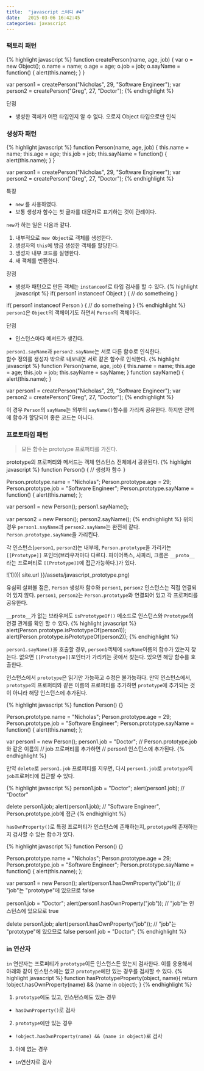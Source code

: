 ```yaml
---
title:  "javascript 스터디 #4"
date:   2015-03-06 16:42:45
categories: javascript
---
```


### 팩토리 패턴

{% highlight javascript %}
function createPerson(name, age, job) {
    var o = new Object();
    o.name = name;
    o.age = age;
    o.job = job;
    o.sayName = function() {
        alert(this.name);
    }
}

var person1 = createPerson("Nicholas", 29, "Software Engineer");
var person2 = createPerson("Greg", 27, "Doctor");
{% endhighlight %}
  
단점
 - 생성한 객체가 어떤 타입인지 알 수 없다. 오로지 Object 타입으로만 인식
 
  
### 생성자 패턴
{% highlight javascript %}
function Person(name, age, job) {
    this.name = name;
    this.age = age;
    this.job = job;
    this.sayName = function() {
        alert(this.name);
    }
}

var person1 = createPerson("Nicholas", 29, "Software Engineer");
var person2 = createPerson("Greg", 27, "Doctor");
{% endhighlight %} 
  
특징
 - `new` 를 사용하였다.
 - 보통 생성자 함수는 첫 글자를 대문자로 표기하는 것이 관례이다. 
  
  
`new`가 하는 일은 다음과 같다.
1. 내부적으로 `new Object`로 객체를 생성한다.
2. 생성자의 `this`에 방금 생성한 객체를 할당한다.
3. 생성자 내부 코드를 실행한다.
4. 새 객체를 반환한다.

장점
 - 생성자 패턴으로 만든 객체는 `instanceof`로 타입 검사를 할 수 있다.
{% highlight javascript %}
if( person1 instanceof Object ) {
    // do sometheing
}

if( person1 instanceof Person ) {
    // do sometheing
}
{% endhighlight %}
`person1`은 `Object`의 객체이기도 하면서 `Person`의 객체이다.
  
  
단점
 - 인스턴스마다 메서드가 생긴다.

`person1.sayName`과 `person2.sayName`는 서로 다른 함수로 인식한다.  
함수 정의를 생성자 밖으로 내보내면 서로 같은 함수로 인식한다.
{% highlight javascript %}
function Person(name, age, job) {
    this.name = name;
    this.age = age;
    this.job = job;
    this.sayName = sayName;
}
function sayName() {
    alert(this.name);
}

var person1 = createPerson("Nicholas", 29, "Software Engineer");
var person2 = createPerson("Greg", 27, "Doctor");
{% endhighlight %} 
  
이 경우 `Person`의 `sayName`는 외부의 `sayName()`함수를 가리켜 공유한다. 하지만 전역에 함수가 할당되어 좋은 코드는 아니다.

### 프로토타입 패턴

> 모든 함수는 prototype 프로퍼티를 가진다.  
  
prototype의 프로퍼티와 메서드는 객체 인스턴스 전체에서 공유된다. 
{% highlight javascript %}
function Person() {
    // 생성자 함수
}

Person.prototype.name = "Nicholas";
Person.prototype.age = 29;
Person.prototype.job = "Software Engineer";
Person.prototype.sayName = function() {
    alert(this.name);
};

var person1 = new Person();
person1.sayName();

var person2 = new Person();
person2.sayName();
{% endhighlight %}
위의 경우 `person1.sayName`과 `person2.sayName`는 완전히 같다. `Person.prototype.sayName`을 가리킨다.

각 인스턴스(`person1`, `person2`)는 내부에, `Person.prototype`을 가리키는 `[[Prototype]]` 포인터(브라우저마다 다르다. 파이어폭스, 사파리, 크롬은 `__proto__`라는 프로퍼티로 `[[Prototype]]`에 접근가능하다.)가 있다. 

![1]({{ site.url }}/assets/javascript_prototype.png)
  
유심히 살펴볼 점은, `Person` 생성자 함수와 `person1`, `person2` 인스턴스는 직접 연결되어 있지 않다. `person1`, `person2`는 `Person.prototype`와 연결되어 있고 각 프로퍼티를 공유한다.  
  
  
`__proto__`가 없는 브라우저도 `isPrototypeOf()` 메소드로 인스턴스와 `Prototype`의 연결 관계를 확인 할 수 있다.
{% highlight javascript %}
alert(Person.prototype.isPrototypeOf(person1));
alert(Person.prototype.isPrototypeOf(person2));
{% endhighlight %}

`person1.sayName()`을 호출할 경우, `person1`객체에 `sayName`이름의 함수가 있는지 찾는다. 없으면 `[[Prototype]]`포인터가 가리키는 곳에서 찾는다. 있으면 해당 함수를 호출한다.  
  
인스턴스에서 `prototype`은 읽기만 가능하고 수정은 불가능하다. 만약 인스턴스에서, `prototype`의 프로퍼티와 같은 이름의 프로퍼티를 추가하면 `prototype`에 추가되는 것이 아니라 해당 인스턴스에 추가된다.

{% highlight javascript %}
function Person() {}

Person.prototype.name = "Nicholas";
Person.prototype.age = 29;
Person.prototype.job = "Software Engineer";
Person.prototype.sayName = function() {
    alert(this.name);
};

var person1 = new Person();
person1.job = "Doctor";     // Person.prototype.job와 같은 이름의 
                            // job 프로퍼티를 추가하면
                            // person1 인스턴스에 추가된다.
{% endhighlight %}
  
만약 `delete`로 `person1.job` 프로퍼티를 지우면, 다시 `person1.job`로 `prototype`의 `job`프로퍼티에 접근할 수 있다.

{% highlight javascript %}
person1.job = "Doctor";
alert(person1.job);     // "Doctor"

delete person1.job;
alert(person1.job);     // "Software Engineer", Person.prototype.job에 접근
{% endhighlight %}
  
`hasOwnProperty()`로 특정 프로퍼티가 인스턴스에 존재하는지, `prototype`에 존재하는지 검사할 수 있는 함수가 있다.

{% highlight javascript %}
function Person() {}

Person.prototype.name = "Nicholas";
Person.prototype.age = 29;
Person.prototype.job = "Software Engineer";
Person.prototype.sayName = function() {
    alert(this.name);
};

var person1 = new Person();
alert(person1.hasOwnProperty("job"));   // "job"는 "prototype"에 있으므로 false

person1.job = "Doctor";
alert(person1.hasOwnProperty("job"));   // "job"는 인스턴스에 있으므로 true

delete person1.job;
alert(person1.hasOwnProperty("job"));   // "job"는 "prototype"에 있으므로 false
person1.job = "Doctor"; 
{% endhighlight %}
  
### in 연산자
  
`in` 연산자는 프로퍼티가 `prototype`이든 인스턴스든 있는지 검사한다. 
이를 응용해서 아래와 같이 인스턴스에는 없고 `prototype`에만 있는 경우를 검사할 수 있다.
{% highlight javascript %}
function hasPrototypeProperty(object, name){
    return !object.hasOwnProperty(name) && (name in object);
}
{% endhighlight %}

1. `prototype`에도 있고, 인스턴스에도 있는 경우
 - `hasOwnProperty()`로 검사
2. `prototype`에만 있는 경우
 - `!object.hasOwnProperty(name) && (name in object)`로 검사
3. 아예 없는 경우
 - `in`연산자로 검사


